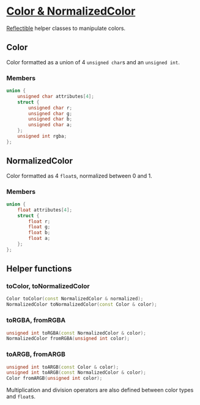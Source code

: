 # [Color & NormalizedColor](Color.hpp)

[Reflectible](reflection.md) helper classes to manipulate colors.

## Color

Color formatted as a union of 4 `unsigned char`s and an `unsigned int`.

### Members

```cpp
union {
    unsigned char attributes[4];
    struct {
        unsigned char r;
        unsigned char g;
        unsigned char b;
        unsigned char a;
    };
    unsigned int rgba;
};
```

## NormalizedColor

Color formatted as 4 `float`s, normalized between 0 and 1.

### Members

```cpp
union {
    float attributes[4];
    struct {
        float r;
        float g;
        float b;
        float a;
    };
};
```

## Helper functions

### toColor, toNormalizedColor

```cpp
Color toColor(const NormalizedColor & normalized);
NormalizedColor toNormalizedColor(const Color & color);
```

### toRGBA, fromRGBA

```cpp
unsigned int toRGBA(const NormalizedColor & color);
NormalizedColor fromRGBA(unsigned int color);
```

### toARGB, fromARGB

```cpp
unsigned int toARGB(const Color & color);
unsigned int toARGB(const NormalizedColor & color);
Color fromARGB(unsigned int color);
```

Multiplication and division operators are also defined between color types and `float`s.